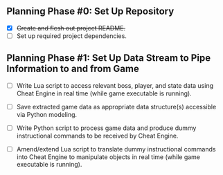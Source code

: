 ## **Planning Phase #0:** Set Up Repository

- [x] ~~Create and flesh out project README.~~
- [ ] Set up required project dependencies.

## **Planning Phase #1:** Set Up Data Stream to Pipe Information to and from Game

- [ ] Write Lua script to access relevant boss, player, and state data using Cheat Engine in real time (while game executable is running).

- [ ] Save extracted game data as appropriate data structure(s) accessible via Python modeling.

- [ ] Write Python script to process game data and produce dummy instructional commands to be received by Cheat Engine.

- [ ] Amend/extend Lua script to translate dummy instructional commands into Cheat Engine to manipulate objects in real time (while game executable is running).